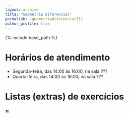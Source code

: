 ```yaml
---
layout: archive
title: "Geometria Diferencial"
permalink: /geometriadiferencialII/
author_profile: true
---
```


{% include base_path %}

# Horários de atendimento

- Segunda-feira, das 14:00 às 16:00, na sala ???
- Quarta-feira, das 14:00 às 16:00, na sala ???

# Listas (extras) de exercícios





[:arrow_left:](https://marcosagnoletto.github.io/teaching/)
